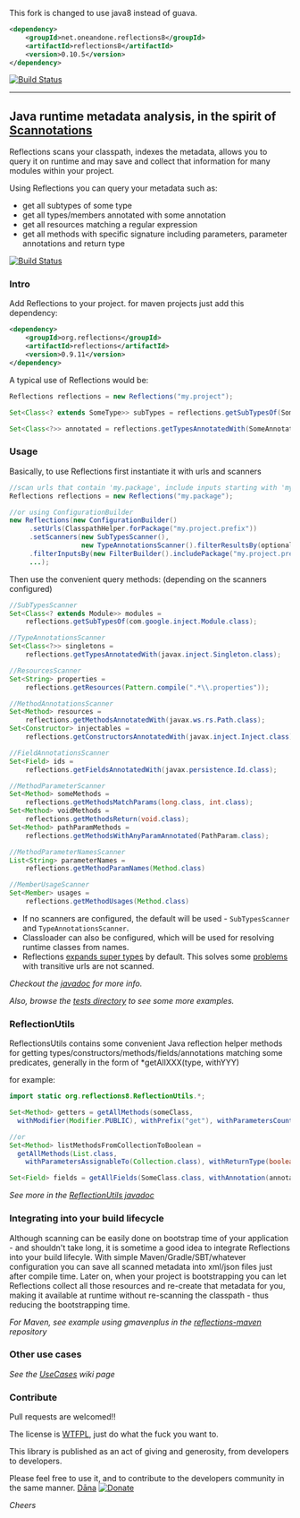 This fork is changed to use java8 instead of guava. 

```xml
<dependency>
    <groupId>net.oneandone.reflections8</groupId>
    <artifactId>reflections8</artifactId>
    <version>0.10.5</version>
</dependency>
```
[![Build Status](https://travis-ci.org/aschoerk/reflections8.svg?branch=master)](https://travis-ci.org/aschoerk/reflections8)



----

## Java runtime metadata analysis, in the spirit of [Scannotations](http://bill.burkecentral.com/2008/01/14/scanning-java-annotations-at-runtime/)

Reflections scans your classpath, indexes the metadata, allows you to query it on runtime and may save and collect that information for many modules within your project.

Using Reflections you can query your metadata such as:
  * get all subtypes of some type
  * get all types/members annotated with some annotation
  * get all resources matching a regular expression
  * get all methods with specific signature including parameters, parameter annotations and return type

[![Build Status](https://travis-ci.org/ronmamo/reflections.svg?branch=master)](https://travis-ci.org/ronmamo/reflections)

### Intro
Add Reflections to your project. for maven projects just add this dependency:
```xml
<dependency>
    <groupId>org.reflections</groupId>
    <artifactId>reflections</artifactId>
    <version>0.9.11</version>
</dependency>
```

A typical use of Reflections would be:
```java
Reflections reflections = new Reflections("my.project");

Set<Class<? extends SomeType>> subTypes = reflections.getSubTypesOf(SomeType.class);

Set<Class<?>> annotated = reflections.getTypesAnnotatedWith(SomeAnnotation.class);
```

### Usage
Basically, to use Reflections first instantiate it with urls and scanners

```java
//scan urls that contain 'my.package', include inputs starting with 'my.package', use the default scanners
Reflections reflections = new Reflections("my.package");

//or using ConfigurationBuilder
new Reflections(new ConfigurationBuilder()
     .setUrls(ClasspathHelper.forPackage("my.project.prefix"))
     .setScanners(new SubTypesScanner(), 
                  new TypeAnnotationsScanner().filterResultsBy(optionalFilter), ...),
     .filterInputsBy(new FilterBuilder().includePackage("my.project.prefix"))
     ...);
```
Then use the convenient query methods: (depending on the scanners configured)

```java
//SubTypesScanner
Set<Class<? extends Module>> modules = 
    reflections.getSubTypesOf(com.google.inject.Module.class);
```
```java
//TypeAnnotationsScanner 
Set<Class<?>> singletons = 
    reflections.getTypesAnnotatedWith(javax.inject.Singleton.class);
```
```java
//ResourcesScanner
Set<String> properties = 
    reflections.getResources(Pattern.compile(".*\\.properties"));
```
```java
//MethodAnnotationsScanner
Set<Method> resources =
    reflections.getMethodsAnnotatedWith(javax.ws.rs.Path.class);
Set<Constructor> injectables = 
    reflections.getConstructorsAnnotatedWith(javax.inject.Inject.class);
```
```java
//FieldAnnotationsScanner
Set<Field> ids = 
    reflections.getFieldsAnnotatedWith(javax.persistence.Id.class);
```
```java
//MethodParameterScanner
Set<Method> someMethods =
    reflections.getMethodsMatchParams(long.class, int.class);
Set<Method> voidMethods =
    reflections.getMethodsReturn(void.class);
Set<Method> pathParamMethods =
    reflections.getMethodsWithAnyParamAnnotated(PathParam.class);
```
```java
//MethodParameterNamesScanner
List<String> parameterNames = 
    reflections.getMethodParamNames(Method.class)
```
```java
//MemberUsageScanner
Set<Member> usages = 
    reflections.getMethodUsages(Method.class)
```

  * If no scanners are configured, the default will be used - `SubTypesScanner` and `TypeAnnotationsScanner`. 
  * Classloader can also be configured, which will be used for resolving runtime classes from names.
  * Reflections [expands super types](http://ronmamo.github.io/reflections/org/reflections/Reflections.html#expandSuperTypes()) by default. This solves some [problems](https://github.com/ronmamo/reflections/issues/65#issuecomment-95036047) with transitive urls are not scanned. 

*Checkout the [javadoc](http://ronmamo.github.io/reflections/index.html?org/reflections/Reflections.html) for more info.* 

*Also, browse the [tests directory](https://github.com/ronmamo/reflections/tree/master/src/test/java/org/reflections) to see some more examples.*

### ReflectionUtils
ReflectionsUtils contains some convenient Java reflection helper methods for getting types/constructors/methods/fields/annotations matching some predicates, generally in the form of *getAllXXX(type, withYYY)

for example:

```java
import static org.reflections8.ReflectionUtils.*;

Set<Method> getters = getAllMethods(someClass,
  withModifier(Modifier.PUBLIC), withPrefix("get"), withParametersCount(0));

//or
Set<Method> listMethodsFromCollectionToBoolean = 
  getAllMethods(List.class,
    withParametersAssignableTo(Collection.class), withReturnType(boolean.class));

Set<Field> fields = getAllFields(SomeClass.class, withAnnotation(annotation), withTypeAssignableTo(type));
```

*See more in the [ReflectionUtils javadoc](http://ronmamo.github.io/reflections/index.html?org/reflections/ReflectionUtils.html)*

### Integrating into your build lifecycle
Although scanning can be easily done on bootstrap time of your application - and shouldn't take long, it is sometime a good idea to integrate Reflections into your build lifecyle.
With simple Maven/Gradle/SBT/whatever configuration you can save all scanned metadata into xml/json files just after compile time. 
Later on, when your project is bootstrapping you can let Reflections collect all those resources and re-create that metadata for you, 
making it available at runtime without re-scanning the classpath - thus reducing the bootstrapping time.

*For Maven, see example using gmavenplus in the [reflections-maven](https://github.com/ronmamo/reflections-maven/) repository*

### Other use cases
*See the [UseCases](https://github.com/ronmamo/reflections/blob/gh-pages/UseCases.md) wiki page*

### Contribute
Pull requests are welcomed!!

The license is [WTFPL](http://www.wtfpl.net/), just do what the fuck you want to. 

This library is published as an act of giving and generosity, from developers to developers. 

Please feel free to use it, and to contribute to the developers community in the same manner. [Dāna](http://en.wikipedia.org/wiki/D%C4%81na)
[![Donate](https://www.paypalobjects.com/en_US/i/btn/btn_donate_SM.gif)](https://www.paypal.com/cgi-bin/webscr?cmd=_s-xclick&hosted_button_id=WLN75KYSR6HAY) 

_Cheers_
